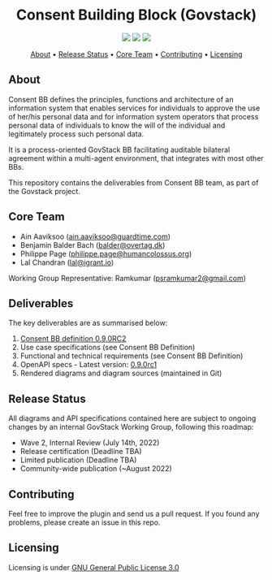 <h1 align="center">
  Consent Building Block (Govstack)
</h1>

<p align="center">
  <a href="../commits/" title="Last Commit"><img src="https://img.shields.io/github/last-commit/GovStackWorkingGroup/bb-consent?style=flat"></a>
  <a href="../issues" title="Open Issues"><img src="https://img.shields.io/github/issues/GovStackWorkingGroup/bb-consent?style=flat"></a>
  <a href="./LICENSE" title="License"><img src="https://img.shields.io/badge/License-Apache%202.0-green.svg?style=flat"></a>
</p>

<p align="center">
  <a href="#about">About</a> •
  <a href="#release-status">Release Status</a> •
  <a href="#core-team">Core Team</a> •
  <a href="#contributing">Contributing</a> •
  <a href="#licensing">Licensing</a>
</p>

## About

Consent BB defines the principles, functions and architecture of an information system that enables services for individuals to approve the use of her/his personal data and for information system operators that process personal data of individuals to know the will of the individual and legitimately process such personal data.

It is a process-oriented GovStack BB facilitating auditable bilateral agreement within a multi-agent environment, that integrates with most other BBs.

This repository contains the deliverables from Consent BB team, as part of the Govstack project.

## Core Team

* Ain Aaviksoo ([ain.aaviksoo@guardtime.com](ain.aaviksoo@guardtime.com))
* Benjamin Balder Bach ([balder@overtag.dk](balder@overtag.dk)) 
* Philippe Page ([philippe.page@humancolossus.org](philippe.page@humancolossus.org))
* Lal Chandran ([lal@igrant.io](lal@igrant.io))

Working Group Representative: Ramkumar ([psramkumar2@gmail.com](psramkumar2@gmail.com))

## Deliverables

The key deliverables are as summarised below:

1. [Consent BB definition 0.9.0RC2](https://docs.google.com/document/d/1LR2PRhhE2YMUqnIpIKAu4IprYXXPmsMG/edit?usp=drive_web&ouid=100253799258087784406&rtpof=true)
1. Use case specifications (see Consent BB Definition)
1. Functional and technical requirements (see Consent BB Definition)
1. OpenAPI specs - Latest version: [0.9.0rc1](https://app.swaggerhub.com/apis/GovStack/consent-management-bb/)
1. Rendered diagrams and diagram sources (maintained in Git)

## Release Status

All diagrams and API specifications contained here are subject to ongoing changes by an internal GovStack Working Group, following this roadmap:

* Wave 2, Internal Review (July 14th, 2022)
* Release certification (Deadline TBA)
* Limited publication (Deadline TBA)
* Community-wide publication (~August 2022)

## Contributing

Feel free to improve the plugin and send us a pull request. If you found any problems, please create an issue in this repo.

## Licensing

Licensing is under [GNU General Public License 3.0](https://github.com/lalc/BuildingBlockAPI/blob/main/LICENSE) 

